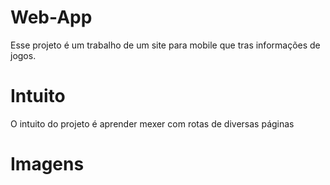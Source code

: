 # Web-App
Esse projeto é um trabalho de um site para mobile que tras informações de jogos.

# Intuito

O intuito do projeto é aprender mexer com rotas de diversas páginas

# Imagens

